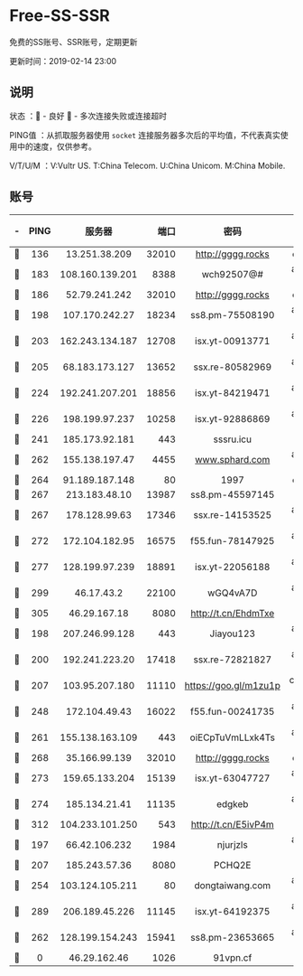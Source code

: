 # Free-SS-SSR

免费的SS账号、SSR账号，定期更新

更新时间：2019-02-14 23:00

## 说明

状态     ：🙂 - 良好 🙁 - 多次连接失败或连接超时

PING值   ：从抓取服务器使用 `socket` 连接服务器多次后的平均值，不代表真实使用中的速度，仅供参考。

V/T/U/M  ：V:Vultr US. T:China Telecom. U:China Unicom. M:China Mobile.

## 账号

|-|PING|服务器|端口|密码|加密方式|区域|V/T/U/M|
|:----:|:----:|:-----:|-----:|:----:|:----:|:----:|:----:|
|🙂|136|13.251.38.209|32010|http://gggg.rocks|chacha20|SG|8↑/8↑/7↑/8↑|
|🙂|183|108.160.139.201|8388|wch92507@#|aes-256-cfb|JP|9↑/10↑/10↑/10↑|
|🙂|186|52.79.241.242|32010|http://gggg.rocks|chacha20|KR|10↑/10↑/10↑/10↑|
|🙂|198|107.170.242.27|18234|ss8.pm-75508190|aes-256-cfb|US|10↑/10↑/10↑/10↑|
|🙂|203|162.243.134.187|12708|isx.yt-00913771|aes-256-cfb|US|10↑/10↑/10↑/10↑|
|🙂|205|68.183.173.127|13652|ssx.re-80582969|aes-256-cfb|US|10↑/10↑/10↑/10↑|
|🙂|224|192.241.207.201|18856|isx.yt-84219471|aes-256-cfb|US|10↑/10↑/10↑/10↑|
|🙂|226|198.199.97.237|10258|isx.yt-92886869|aes-256-cfb|US|10↑/10↑/10↑/10↑|
|🙂|241|185.173.92.181|443|sssru.icu|rc4-md5|RU|10↑/10↑/10↑/10↑|
|🙂|262|155.138.197.47|4455|www.sphard.com|aes-256-cfb|US|8↑/10↑/10↑/9↑|
|🙂|264|91.189.187.148|80|1997|chacha20|US|9↑/8↑/8↑/9↑|
|🙂|267|213.183.48.10|13987|ss8.pm-45597145|rc4-md5|RU|10↑/10↑/10↑/10↑|
|🙂|267|178.128.99.63|17346|ssx.re-14153525|aes-256-cfb|SG|10↑/10↑/10↑/10↑|
|🙂|272|172.104.182.95|16575|f55.fun-78147925|aes-256-cfb|SG|9↑/10↑/9↑/10↑|
|🙂|277|128.199.97.239|18891|isx.yt-22056188|aes-256-cfb|SG|10↑/10↑/10↑/10↑|
|🙂|299|46.17.43.2|22100|wGQ4vA7D|aes-256-gcm|RU|1↓/10↑/10↑/10↑|
|🙂|305|46.29.167.18|8080|http://t.cn/EhdmTxe|rc4-md5|RU|10↑/10↑/10↑/10↑|
|🙂|198|207.246.99.128|443|Jiayou123|aes-256-cfb|US|9↑/9↑/9↑/8↑|
|🙂|200|192.241.223.20|17418|ssx.re-72821827|aes-256-cfb|US|10↑/10↑/10↑/10↑|
|🙂|207|103.95.207.180|11110|https://goo.gl/m1zu1p|chacha20-ietf|US|4↑/8↑/8↑/8↑|
|🙂|248|172.104.49.43|16022|f55.fun-00241735|aes-256-cfb|SG|9↑/10↑/10↑/10↑|
|🙂|261|155.138.163.109|443|oiECpTuVmLLxk4Ts|aes-256-cfb|US|2↓/10↑/10↑/10↑|
|🙂|268|35.166.99.139|32010|http://gggg.rocks|chacha20|US|9↑/10↑/9↑/9↑|
|🙂|273|159.65.133.204|15139|isx.yt-63047727|aes-256-cfb|SG|10↑/10↑/10↑/10↑|
|🙂|274|185.134.21.41|11135|edgkeb|aes-256-cfb|GB|10↑/10↑/10↑/10↑|
|🙂|312|104.233.101.250|543|http://t.cn/E5ivP4m|rc4-md5|CA|10↑/10↑/10↑/10↑|
|🙂|197|66.42.106.232|1984|njurjzls|aes-256-cfb|US|10↑/10↑/10↑/10↑|
|🙂|207|185.243.57.36|8080|PCHQ2E|rc4-md5|US|8↑/10↑/9↑/10↑|
|🙂|254|103.124.105.211|80|dongtaiwang.com|aes-256-cfb|US|9↑/10↑/10↑/10↑|
|🙂|289|206.189.45.226|11145|isx.yt-64192375|aes-256-cfb|SG|10↑/10↑/10↑/10↑|
|🙁|262|128.199.154.243|15941|ss8.pm-23653665|aes-256-cfb|SG|10↑/10↑/10↑/10↑|
|🙁|0|46.29.162.46|1026|91vpn.cf|rc4-md5|RU|9↑/9↑/9↑/10↑|
